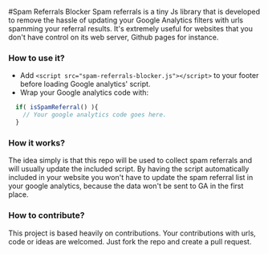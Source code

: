 #Spam Referrals Blocker
Spam referrals is a tiny Js library that is developed to remove the hassle of updating your Google Analytics filters with urls spamming your referral results. It's extremely useful for websites that you don't have control on its web server, Github pages for instance.

### How to use it?
- Add `<script src="spam-referrals-blocker.js"></script>` to your footer before loading Google analytics' script.
- Wrap your Google analytics code with:
```js
  if( isSpamReferral() ){
    // Your google analytics code goes here.
  }
```

### How it works?
The idea simply is that this repo will be used to collect spam referrals and will usually update the included script. By having the script automatically included in your website you won't have to update the spam referral list in your google analytics, because the data won't be sent to GA in the first place.

### How to contribute?
This project is based heavily on contributions. Your contributions with urls, code or ideas are welcomed. Just fork the repo and create a pull request.
